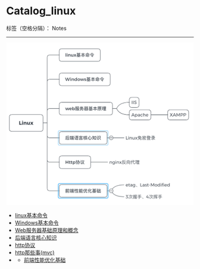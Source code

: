 ﻿# Catalog_linux

标签（空格分隔）： Notes

---
![linux系列](https://raw.githubusercontent.com/rel-start/Notes/picture/picture/Catalog_linux.png)

- [linux基本命令](https://github.com/rel-start/Notes/blob/master/Linux/Linux%20command.md)
- [Windows基本命令](https://github.com/rel-start/Notes/blob/master/Linux/Windows%20command.md)
- [Web服务器基础原理和概念](https://github.com/rel-start/Notes/blob/master/Linux/Web%20server.md)
- [后端语言核心知识](https://github.com/rel-start/Notes/blob/master/Linux/Backend%20language.md)
- [http协议](https://github.com/rel-start/Notes/blob/master/Linux/Http-xieyi.md)
- [http那些事(mvc)](https://github.com/rel-start/Notes/blob/master/Linux/MVC.md)
- - [前端性能优化基础](https://github.com/rel-start/Notes/blob/master/Linux/cdn-etag.md)






